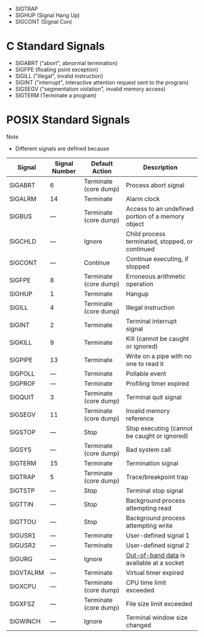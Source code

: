 - SIGTRAP
- SIGHUP (Signal Hang Up)
- SIGCONT (Signal Con)

# C Standard Signals
- SIGABRT ("abort", abnormal termination)
- SIGFPE (floating point exception)
- SIGILL ("illegal", invalid instruction)
- SIGINT ("interrupt", interactive attention request sent to the program)
- SIGSEGV ("segmentation violation", invalid memory access)
- SIGTERM (Terminate a program)
# POSIX Standard Signals

> [!NOTE]
> - Different signals are defined because 

| Signal | Signal Number | Default Action | Description |
| --- | --- | --- | --- |
| SIGABRT | 6 | Terminate (core dump) | Process abort signal |
| SIGALRM | 14 | Terminate | Alarm clock |
| SIGBUS | — | Terminate (core dump) | Access to an undefined portion of a memory object |
| SIGCHLD | — | Ignore | Child process terminated, stopped, or continued |
| SIGCONT | — | Continue | Continue executing, if stopped |
| SIGFPE | 8 | Terminate (core dump) | Erroneous arithmetic operation |
| SIGHUP | 1 | Terminate | Hangup |
| SIGILL | 4 | Terminate (core dump) | Illegal instruction |
| SIGINT | 2 | Terminate | Terminal interrupt signal |
| SIGKILL | 9 | Terminate | Kill (cannot be caught or ignored) |
| SIGPIPE | 13 | Terminate | Write on a pipe with no one to read it |
| SIGPOLL | — | Terminate | Pollable event |
| SIGPROF | — | Terminate | Profiling timer expired |
| SIGQUIT | 3 | Terminate (core dump) | Terminal quit signal |
| SIGSEGV | 11 | Terminate (core dump) | Invalid memory reference |
| SIGSTOP | — | Stop | Stop executing (cannot be caught or ignored) |
| SIGSYS | — | Terminate (core dump) | Bad system call |
| SIGTERM | 15 | Terminate | Termination signal |
| SIGTRAP | 5 | Terminate (core dump) | Trace/breakpoint trap |
| SIGTSTP | — | Stop | Terminal stop signal |
| SIGTTIN | — | Stop | Background process attempting read |
| SIGTTOU | — | Stop | Background process attempting write |
| SIGUSR1 | — | Terminate | User-defined signal 1 |
| SIGUSR2 | — | Terminate | User-defined signal 2 |
| SIGURG | — | Ignore | [Out-of-band data](https://en.wikipedia.org/wiki/Out-of-band_data "Out-of-band data") is available at a socket |
| SIGVTALRM | — | Terminate | Virtual timer expired |
| SIGXCPU | — | Terminate (core dump) | CPU time limit exceeded |
| SIGXFSZ | — | Terminate (core dump) | File size limit exceeded |
| SIGWINCH | — | Ignore | Terminal window size changed |
